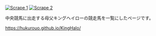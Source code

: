 [![Scrape 1](https://github.com/hukurouo/KingHalo/actions/workflows/scrape1.yml/badge.svg)](https://github.com/hukurouo/KingHalo/actions/workflows/scrape1.yml)
[![Scrape 2](https://github.com/hukurouo/KingHalo/actions/workflows/scrape2.yml/badge.svg)](https://github.com/hukurouo/KingHalo/actions/workflows/scrape2.yml)

中央競馬に出走する母父キングヘイローの競走馬を一覧にしたページです。

https://hukurouo.github.io/KingHalo/
